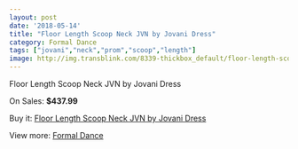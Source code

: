 ```yaml
---
layout: post
date: '2018-05-14'
title: "Floor Length Scoop Neck JVN by Jovani Dress"
category: Formal Dance
tags: ["jovani","neck","prom","scoop","length"]
image: http://img.transblink.com/8339-thickbox_default/floor-length-scoop-neck-jvn-by-jovani-dress.jpg
---
```

Floor Length Scoop Neck JVN by Jovani Dress

On Sales: **$437.99**
<a href="https://www.transblink.com/en/formal-dance/2732-floor-length-scoop-neck-jvn-by-jovani-dress.html"><amp-img layout="responsive" width="600" height="600" src="//img.transblink.com/8339-thickbox_default/floor-length-scoop-neck-jvn-by-jovani-dress.jpg" alt="Floor Length Scoop Neck JVN by Jovani Dress 0" /></a>
<a href="https://www.transblink.com/en/formal-dance/2732-floor-length-scoop-neck-jvn-by-jovani-dress.html"><amp-img layout="responsive" width="600" height="600" src="//img.transblink.com/8342-thickbox_default/floor-length-scoop-neck-jvn-by-jovani-dress.jpg" alt="Floor Length Scoop Neck JVN by Jovani Dress 1" /></a>
<a href="https://www.transblink.com/en/formal-dance/2732-floor-length-scoop-neck-jvn-by-jovani-dress.html"><amp-img layout="responsive" width="600" height="600" src="//img.transblink.com/8341-thickbox_default/floor-length-scoop-neck-jvn-by-jovani-dress.jpg" alt="Floor Length Scoop Neck JVN by Jovani Dress 2" /></a>
<a href="https://www.transblink.com/en/formal-dance/2732-floor-length-scoop-neck-jvn-by-jovani-dress.html"><amp-img layout="responsive" width="600" height="600" src="//img.transblink.com/8340-thickbox_default/floor-length-scoop-neck-jvn-by-jovani-dress.jpg" alt="Floor Length Scoop Neck JVN by Jovani Dress 3" /></a>

Buy it: [Floor Length Scoop Neck JVN by Jovani Dress](https://www.transblink.com/en/formal-dance/2732-floor-length-scoop-neck-jvn-by-jovani-dress.html "Floor Length Scoop Neck JVN by Jovani Dress")

View more: [Formal Dance](https://www.transblink.com/en/6-formal-dance "Formal Dance")